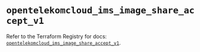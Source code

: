 # `opentelekomcloud_ims_image_share_accept_v1`

Refer to the Terraform Registry for docs: [`opentelekomcloud_ims_image_share_accept_v1`](https://registry.terraform.io/providers/opentelekomcloud/opentelekomcloud/1.36.47/docs/resources/ims_image_share_accept_v1).
